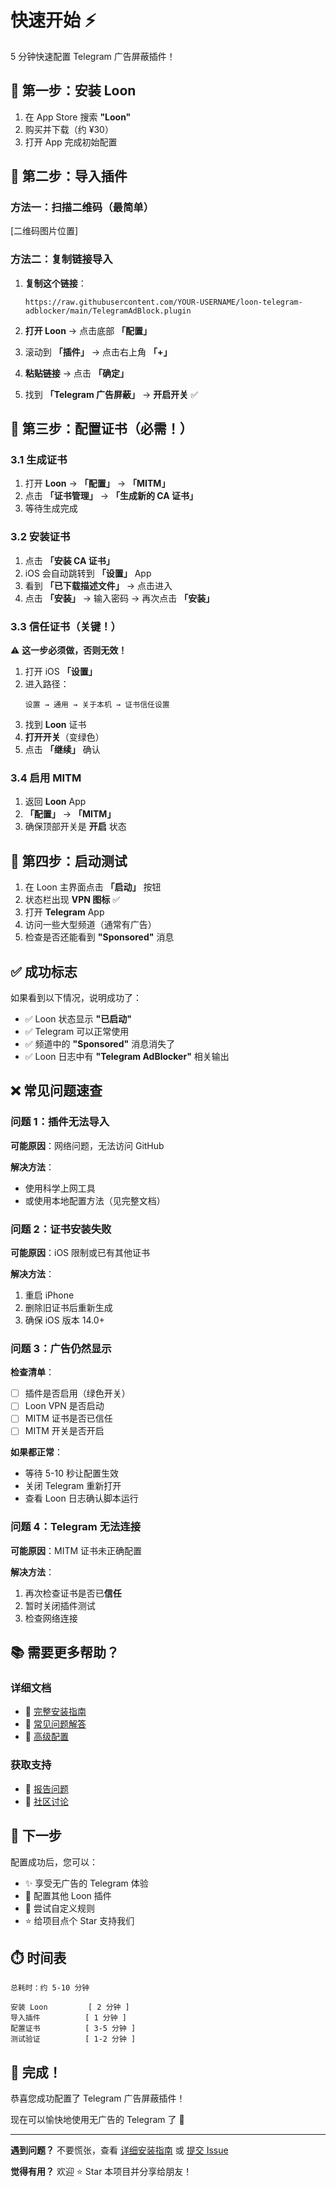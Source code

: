 # 快速开始 ⚡

5 分钟快速配置 Telegram 广告屏蔽插件！

## 📱 第一步：安装 Loon

1. 在 App Store 搜索 **"Loon"**
2. 购买并下载（约 ¥30）
3. 打开 App 完成初始配置

## 🔌 第二步：导入插件

### 方法一：扫描二维码（最简单）

[二维码图片位置]

### 方法二：复制链接导入

1. **复制这个链接**：
   ```
   https://raw.githubusercontent.com/YOUR-USERNAME/loon-telegram-adblocker/main/TelegramAdBlock.plugin
   ```

2. **打开 Loon** → 点击底部 **「配置」**

3. 滚动到 **「插件」** → 点击右上角 **「+」**

4. **粘贴链接** → 点击 **「确定」**

5. 找到 **「Telegram 广告屏蔽」** → **开启开关** ✅

## 🔐 第三步：配置证书（必需！）

### 3.1 生成证书

1. 打开 **Loon** → **「配置」** → **「MITM」**
2. 点击 **「证书管理」** → **「生成新的 CA 证书」**
3. 等待生成完成

### 3.2 安装证书

1. 点击 **「安装 CA 证书」**
2. iOS 会自动跳转到 **「设置」** App
3. 看到 **「已下载描述文件」** → 点击进入
4. 点击 **「安装」** → 输入密码 → 再次点击 **「安装」**

### 3.3 信任证书（关键！）

⚠️ **这一步必须做，否则无效！**

1. 打开 iOS **「设置」**
2. 进入路径：
   ```
   设置 → 通用 → 关于本机 → 证书信任设置
   ```
3. 找到 **Loon** 证书
4. **打开开关**（变绿色）
5. 点击 **「继续」** 确认

### 3.4 启用 MITM

1. 返回 **Loon** App
2. **「配置」** → **「MITM」**
3. 确保顶部开关是 **开启** 状态

## 🚀 第四步：启动测试

1. 在 Loon 主界面点击 **「启动」** 按钮
2. 状态栏出现 **VPN 图标** ✅
3. 打开 **Telegram** App
4. 访问一些大型频道（通常有广告）
5. 检查是否还能看到 **"Sponsored"** 消息

## ✅ 成功标志

如果看到以下情况，说明成功了：

- ✅ Loon 状态显示 **"已启动"**
- ✅ Telegram 可以正常使用
- ✅ 频道中的 **"Sponsored"** 消息消失了
- ✅ Loon 日志中有 **"Telegram AdBlocker"** 相关输出

## ❌ 常见问题速查

### 问题 1：插件无法导入

**可能原因**：网络问题，无法访问 GitHub

**解决方法**：
- 使用科学上网工具
- 或使用本地配置方法（见完整文档）

### 问题 2：证书安装失败

**可能原因**：iOS 限制或已有其他证书

**解决方法**：
1. 重启 iPhone
2. 删除旧证书后重新生成
3. 确保 iOS 版本 14.0+

### 问题 3：广告仍然显示

**检查清单**：
- [ ] 插件是否启用（绿色开关）
- [ ] Loon VPN 是否启动
- [ ] MITM 证书是否已信任
- [ ] MITM 开关是否开启

**如果都正常**：
- 等待 5-10 秒让配置生效
- 关闭 Telegram 重新打开
- 查看 Loon 日志确认脚本运行

### 问题 4：Telegram 无法连接

**可能原因**：MITM 证书未正确配置

**解决方法**：
1. 再次检查证书是否已**信任**
2. 暂时关闭插件测试
3. 检查网络连接

## 📚 需要更多帮助？

### 详细文档

- 📖 [完整安装指南](INSTALLATION.md)
- 📖 [常见问题解答](README.md#常见问题排查)
- 📖 [高级配置](examples/README.md)

### 获取支持

- 🐛 [报告问题](https://github.com/loon-telegram-adblocker/issues)
- 💬 [社区讨论](https://github.com/loon-telegram-adblocker/discussions)

## 🎯 下一步

配置成功后，您可以：

- ✨ 享受无广告的 Telegram 体验
- 📱 配置其他 Loon 插件
- 🔧 尝试自定义规则
- ⭐ 给项目点个 Star 支持我们

## ⏱️ 时间表

```
总耗时：约 5-10 分钟

安装 Loon         [ 2 分钟 ]
导入插件          [ 1 分钟 ]
配置证书          [ 3-5 分钟 ]
测试验证          [ 1-2 分钟 ]
```

## 🎉 完成！

恭喜您成功配置了 Telegram 广告屏蔽插件！

现在可以愉快地使用无广告的 Telegram 了 🎊

---

**遇到问题？** 不要慌张，查看 [详细安装指南](INSTALLATION.md) 或 [提交 Issue](https://github.com/loon-telegram-adblocker/issues)

**觉得有用？** 欢迎 ⭐ Star 本项目并分享给朋友！

